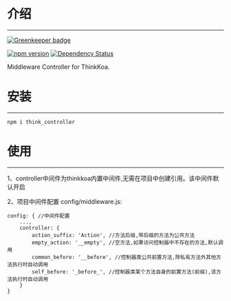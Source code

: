# 介绍
-----

[![Greenkeeper badge](https://badges.greenkeeper.io/thinkkoa/think_controller.svg)](https://greenkeeper.io/)

[![npm version](https://badge.fury.io/js/think_controller.svg)](https://badge.fury.io/js/think_controller)
[![Dependency Status](https://david-dm.org/thinkkoa/think_controller.svg)](https://david-dm.org/thinkkoa/think_controller)

Middleware Controller for ThinkKoa.

# 安装
-----

```
npm i think_controller
```

# 使用
-----

1、controller中间件为thinkkoa内置中间件,无需在项目中创建引用。该中间件默认开启

2、项目中间件配置 config/middleware.js:
```
config: { //中间件配置
    ...,
    controller: {
        action_suffix: 'Action', //方法后缀,带后缀的方法为公共方法
        empty_action: '__empty', //空方法,如果访问控制器中不存在的方法,默认调用
        common_before: '__before', //控制器类公共前置方法,除私有方法外其他方法执行时自动调用
        self_before: '_before_', //控制器类某个方法自身的前置方法(前缀),该方法执行时自动调用
    }
}
```